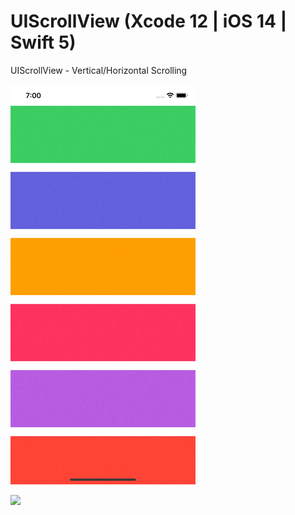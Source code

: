 # UIScrollView (Xcode 12 | iOS 14 | Swift 5)

UIScrollView - Vertical/Horizontal Scrolling

![](UIScrollView(Vertical).gif)               

![](UIScrollView(Horizontal).gif)
